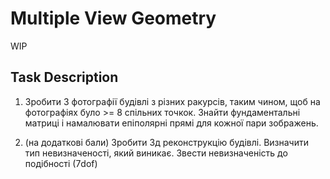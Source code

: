 # Multiple View Geometry
WIP

## Task Description

1. Зробити 3 фотографії будівлі з різних ракурсів, таким чином, щоб на фотографіях було >= 8 спільних точкок. Знайти фундаментальні матриці і намалювати епіполярні прямі для кожної пари зображень.

2. (на додаткові бали) Зробити 3д реконструкцію будівлі. Визначити тип невизначеності, який виникає. Звести невизначеність до подібності (7dof)